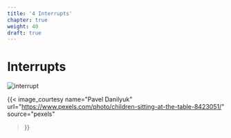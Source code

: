 ```yaml
---
title: '4 Interrupts'
chapter: true
weight: 40
draft: true
---
```


# Interrupts

![interrupt](/img/20/pexels-pavel-danilyuk-8423051.jpg)

{{< image_courtesy 
  name="Pavel Danilyuk"
  url="https://www.pexels.com/photo/children-sitting-at-the-table-8423051/"
  source="pexels"
  >}}